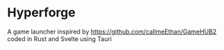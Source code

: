 # Hyperforge

A game launcher inspired by https://github.com/callmeEthan/GameHUB2 coded in Rust and Svelte using Tauri
